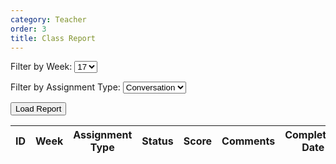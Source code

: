 ```yaml
---
category: Teacher
order: 3
title: Class Report
---
```


<script src="{{ site.baseurl }}/scripts/track.js">
    tracker();
</script>

 <label for="weekFilter">Filter by Week:</label>
    <select id="weekFilter">
        <option value="17">17</option>
        <option value="18">18</option>
        <option value="20">20</option>
        <option value="21">21</option>
        <option value="22">22</option>
        <option value="23">23</option>
        <option value="24">24</option>
        <option value="25">25</option>
        <option value="26">26</option>
         <option value="27">27</option>
        <option value="28">28</option>
        <option value="29">29</option>
        <option value="30">30</option>
        <option value="31">31</option>
    </select>  

<label for="assignmentTypeFilter">Filter by Assignment Type:</label>
    <select id="assignmentTypeFilter">
        <option value="conversation">Conversation</option>
        <option value="story">Story</option>
         <option value="listen">Listening</option>
        <option value="all">All</option>
    </select>
    
<button id="loadReport" onclick="loadReport()">Load Report</button>

<div id="classReport">
<table id="jsonTable">
        <thead>
            <tr>
                <th>ID</th>
                <th>Week</th>
                <th>Assignment Type</th>
                 <th>Status</th>
                <th>Score</th>
                <th>Comments</th>
                <th>Completion Date</th>
                <th>Due Date</th>
                <th>Audio</th>
            </tr>
        </thead>
        <tbody>
        </tbody>
</table>
</div>

<script src="{{ site.baseurl }}/scripts/class_report.js">
